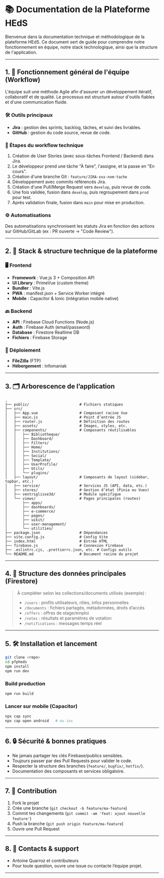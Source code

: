 # 📚 Documentation de la Plateforme HEdS

Bienvenue dans la documentation technique et méthodologique de la plateforme HEdS. Ce document sert de guide pour comprendre notre fonctionnement en équipe, notre stack technologique, ainsi que la structure de l'application.

---

## 1. 🚀 Fonctionnement général de l'équipe (Workflow)

L'équipe suit une méthode Agile afin d'assurer un développement itératif, collaboratif et de qualité. Le processus est structuré autour d'outils fiables et d'une communication fluide.

### 🛠️ Outils principaux

- **Jira** : gestion des sprints, backlog, tâches, et suivi des livrables.
- **GitHub** : gestion du code source, revue de code.

### 🔧 Étapes du workflow technique

1. Création de User Stories (avec sous-tâches Frontend / Backend) dans Jira.
2. Le développeur prend une tâche "À faire", l'assigne, et la passe en "En cours".
3. Création d'une branche Git : `feature/JIRA-xxx-nom-tache`
4. Développement avec commits référencés Jira.
5. Création d'une Pull/Merge Request vers `develop`, puis revue de code.
6. Une fois validée, fusion dans `develop`, puis regroupement dans `prod` pour test.
7. Après validation finale, fusion dans `main` pour mise en production.

### ⚙️ Automatisations

Des automatisations synchronisent les statuts Jira en fonction des actions sur GitHub/GitLab (ex : PR ouverte → "Code Review").

---

## 2. 🧱 Stack & structure technique de la plateforme

### 🖥️ Frontend

- **Framework** : Vue.js 3 + Composition API
- **UI Library** : PrimeVue (custom theme)
- **Bundler** : Vite.js
- **PWA** : manifest.json + Service Worker intégré
- **Mobile** : Capacitor & Ionic (intégration mobile native)

### 🔙 Backend

- **API** : Firebase Cloud Functions (Node.js)
- **Auth** : Firebase Auth (email/password)
- **Database** : Firestore Realtime DB
- **Fichiers** : Firebase Storage

### 🚀 Déploiement

- **FileZilla** (FTP)
- **Hébergement** : Infomaniak

---

## 3. 🗂️ Arborescence de l’application

```
.
├── public/                       # Fichiers statiques
├── src/
│   ├── App.vue                   # Composant racine Vue
│   ├── main.js                   # Point d’entrée JS
│   ├── router.js                 # Définition des routes
│   ├── assets/                   # Images, styles, etc.
│   ├── components/               # Composants réutilisables
│   │   ├── Bibliotheque/
│   │   ├── Dashboard/
│   │   ├── Filters/
│   │   ├── Home/
│   │   ├── Institutions/
│   │   ├── Social/
│   │   ├── Template/
│   │   ├── UserProfile/
│   │   ├── Utils/
│   │   └── plugins/
│   ├── layout/                   # Composants de layout (sidebar, topbar, etc.)
│   ├── service/                  # Services JS (API, data, etc.)
│   ├── stores/                   # Gestion d’état (Pinia ou Vuex)
│   ├── ventriglisse3d/           # Module spécifique
│   └── views/                    # Pages principales (routes)
│       ├── apps/
│       ├── dashboards/
│       ├── e-commerce/
│       ├── pages/
│       ├── uikit/
│       ├── user-management/
│       └── utilities/
├── package.json                  # Dépendances
├── vite.config.js                # Config Vite
├── index.html                    # Entrée HTML
├── firebase.js                   # Connexion Firebase
├── .eslintrc.cjs, .prettierrc.json, etc. # Configs outils
└── README.md                     # Document racine du projet
```

---

## 4. 🧩 Structure des données principales (Firestore)

> À compléter selon les collections/documents utilisés (exemple) :
>
> - `/users` : profils utilisateurs, rôles, infos personnelles
> - `/documents` : fichiers partagés, métadonnées, droits d’accès
> - `/offers` : offres de stage/emploi
> - `/votes` : résultats et paramètres de votation
> - `/notifications` : messages temps réel

---

## 5. 🛠️ Installation et lancement

```bash
git clone <repo>
cd pfpheds
npm install
npm run dev
```

### Build production

```bash
npm run build
```

### Lancer sur mobile (Capacitor)

```bash
npx cap sync
npx cap open android   # ou ios
```

---

## 6. 🔒 Sécurité & bonnes pratiques

- Ne jamais partager les clés Firebase/publics sensibles.
- Toujours passer par des Pull Requests pour valider le code.
- Respecter la structure des branches (`feature/`, `bugfix/`, `hotfix/`).
- Documentation des composants et services obligatoire.

---

## 7. 🤝 Contribution

1. Fork le projet
2. Crée une branche (`git checkout -b feature/ma-feature`)
3. Commit tes changements (`git commit -am 'feat: ajout nouvelle feature'`)
4. Push la branche (`git push origin feature/ma-feature`)
5. Ouvre une Pull Request

---

## 8. 👤 Contacts & support

- Antoine Quarroz et contributeurs
- Pour toute question, ouvre une issue ou contacte l’équipe projet.

---